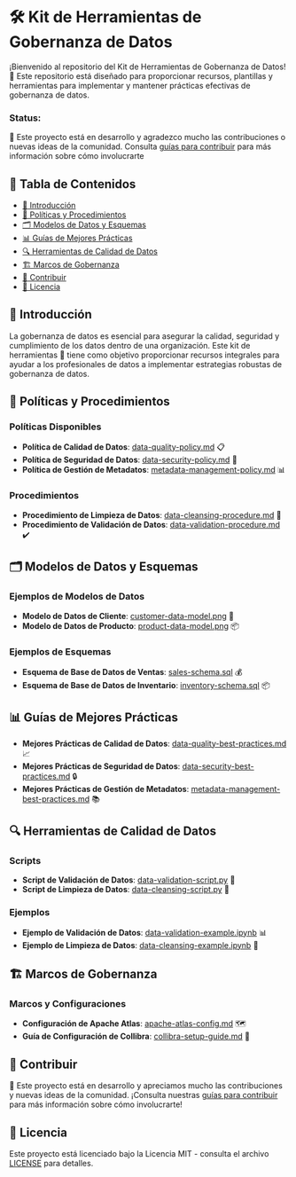 # 🛠️ Kit de Herramientas de Gobernanza de Datos

¡Bienvenido al repositorio del Kit de Herramientas de Gobernanza de Datos! 🌟 
Este repositorio está diseñado para proporcionar recursos, plantillas y herramientas para implementar y mantener prácticas efectivas de gobernanza de datos.

### Status: 
🌱 Este proyecto está en desarrollo y agradezco mucho las contribuciones o nuevas ideas de la comunidad. Consulta [guías para contribuir](CONTRIBUTING.md) para más información sobre cómo involucrarte

## 📑 Tabla de Contenidos

- [🎉 Introducción](#introducción)
- [📜 Políticas y Procedimientos](#políticas-y-procedimientos)
- [🗂️ Modelos de Datos y Esquemas](#modelos-de-datos-y-esquemas)
- [📊 Guías de Mejores Prácticas](#guías-de-mejores-prácticas)
- [🔍 Herramientas de Calidad de Datos](#herramientas-de-calidad-de-datos)
- [🏗️ Marcos de Gobernanza](#marcos-de-gobernanza)
- [🤝 Contribuir](#contribuir)
- [📄 Licencia](#licencia)

## 🎉 Introducción

La gobernanza de datos es esencial para asegurar la calidad, seguridad y cumplimiento de los datos dentro de una organización. Este kit de herramientas 🧰 tiene como objetivo proporcionar recursos integrales para ayudar a los profesionales de datos a implementar estrategias robustas de gobernanza de datos.

## 📜 Políticas y Procedimientos

### Políticas Disponibles

- **Política de Calidad de Datos**: [data-quality-policy.md](policies/data-quality-policy.md) 📋
- **Política de Seguridad de Datos**: [data-security-policy.md](policies/data-security-policy.md) 🔐
- **Política de Gestión de Metadatos**: [metadata-management-policy.md](policies/metadata-management-policy.md) 📊

### Procedimientos

- **Procedimiento de Limpieza de Datos**: [data-cleansing-procedure.md](procedures/data-cleansing-procedure.md) 🧽
- **Procedimiento de Validación de Datos**: [data-validation-procedure.md](procedures/data-validation-procedure.md) ✔️

## 🗂️ Modelos de Datos y Esquemas

### Ejemplos de Modelos de Datos

- **Modelo de Datos de Cliente**: [customer-data-model.png](models/customer-data-model.png) 👤
- **Modelo de Datos de Producto**: [product-data-model.png](models/product-data-model.png) 📦

### Ejemplos de Esquemas

- **Esquema de Base de Datos de Ventas**: [sales-schema.sql](schemas/sales-schema.sql) 💰
- **Esquema de Base de Datos de Inventario**: [inventory-schema.sql](schemas/inventory-schema.sql) 📦

## 📊 Guías de Mejores Prácticas

- **Mejores Prácticas de Calidad de Datos**: [data-quality-best-practices.md](guides/data-quality-best-practices.md) 📈
- **Mejores Prácticas de Seguridad de Datos**: [data-security-best-practices.md](guides/data-security-best-practices.md) 🔒
- **Mejores Prácticas de Gestión de Metadatos**: [metadata-management-best-practices.md](guides/metadata-management-best-practices.md) 📚

## 🔍 Herramientas de Calidad de Datos

### Scripts

- **Script de Validación de Datos**: [data-validation-script.py](tools/data-validation-script.py) 🧾
- **Script de Limpieza de Datos**: [data-cleansing-script.py](tools/data-cleansing-script.py) 🧼

### Ejemplos

- **Ejemplo de Validación de Datos**: [data-validation-example.ipynb](examples/data-validation-example.ipynb) 📊
- **Ejemplo de Limpieza de Datos**: [data-cleansing-example.ipynb](examples/data-cleansing-example.ipynb) 🧹

## 🏗️ Marcos de Gobernanza

### Marcos y Configuraciones

- **Configuración de Apache Atlas**: [apache-atlas-config.md](frameworks/apache-atlas-config.md) 🗺️
- **Guía de Configuración de Collibra**: [collibra-setup-guide.md](frameworks/collibra-setup-guide.md) 📘

## 🤝 Contribuir

🌱 Este proyecto está en desarrollo y apreciamos mucho las contribuciones y nuevas ideas de la comunidad. ¡Consulta nuestras [guías para contribuir](CONTRIBUTING.md) para más información sobre cómo involucrarte!

## 📄 Licencia

Este proyecto está licenciado bajo la Licencia MIT - consulta el archivo [LICENSE](LICENSE) para detalles.
